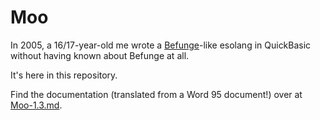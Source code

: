 Moo
===

In 2005, a 16/17-year-old me wrote a [Befunge](https://en.wikipedia.org/wiki/Befunge)-like esolang
in QuickBasic without having known about Befunge at all.

It's here in this repository.

Find the documentation (translated from a Word 95 document!) over at [Moo-1.3.md](./Moo-1.3.md).

